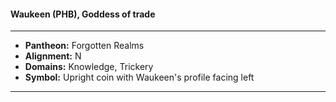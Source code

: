 #### Waukeen (PHB), Goddess of trade
___

- **Pantheon:** Forgotten Realms
- **Alignment:** N
- **Domains:** Knowledge, Trickery
- **Symbol:** Upright coin with Waukeen's profile facing left
___
